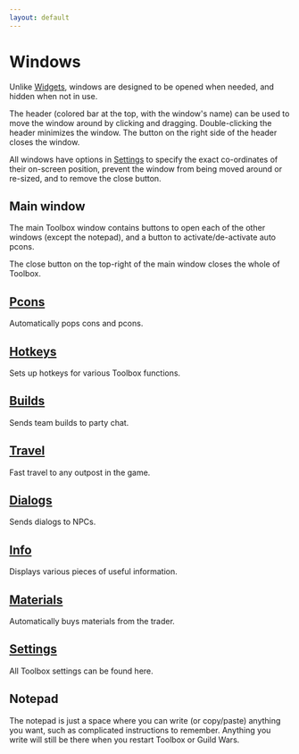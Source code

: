 ```yaml
---
layout: default
---
```


# Windows

Unlike [Widgets](widgets), windows are designed to be opened when needed, and hidden when not in use.

The header (colored bar at the top, with the window's name) can be used to move the window around by clicking and dragging. Double-clicking the header minimizes the window. The button on the right side of the header closes the window.

All windows have options in [Settings](settings) to specify the exact co-ordinates of their on-screen position, prevent the window from being moved around or re-sized, and to remove the close button.

## Main window
The main Toolbox window contains buttons to open each of the other windows (except the notepad), and a button to activate/de-activate auto pcons.

The close button on the top-right of the main window closes the whole of Toolbox.

## [Pcons](pcons)
Automatically pops cons and pcons.

## [Hotkeys](hotkeys)
Sets up hotkeys for various Toolbox functions.

## [Builds](builds)
Sends team builds to party chat.

## [Travel](travel)
Fast travel to any outpost in the game.

## [Dialogs](dialogs)
Sends dialogs to NPCs.

## [Info](info)
Displays various pieces of useful information.

## [Materials](materials)
Automatically buys materials from the trader.

## [Settings](settings)
All Toolbox settings can be found here.

## Notepad
The notepad is just a space where you can write (or copy/paste) anything you want, such as complicated instructions to remember. Anything you write will still be there when you restart Toolbox or Guild Wars.
